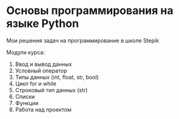 # Основы программирования на языке Python
Мои решения задач на программирование в школе Stepik

Модули курса:
1. Ввод и вывод данных
2. Условный оператор
3. Типы данных (int, float, str, bool)
4. Цикл for и while
5. Строковый тип данных (str)
6. Списки
7. Функции
8. Работа над проектом
